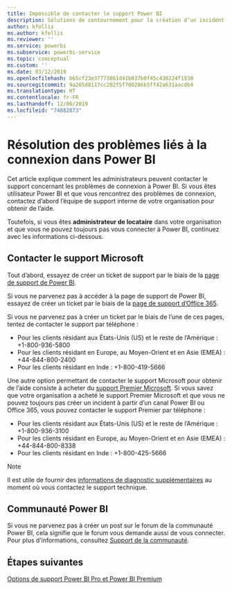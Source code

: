 ```yaml
---
title: Impossible de contacter le support Power BI
description: Solutions de contournement pour la création d’un incident Power BI si un utilisateur ne peut pas se connecter
author: kfollis
ms.author: kfollis
ms.reviewer: ''
ms.service: powerbi
ms.subservice: powerbi-service
ms.topic: conceptual
ms.custom: ''
ms.date: 03/12/2019
ms.openlocfilehash: b65cf23e37773861d41b037b0f45c430224f1930
ms.sourcegitcommit: 9a265d8117cc202f5f700286b5ff42a631aacdb4
ms.translationtype: HT
ms.contentlocale: fr-FR
ms.lasthandoff: 12/06/2019
ms.locfileid: "74882873"
---
```

# <a name="troubleshooting-sign-in-issues-for-power-bi"></a>Résolution des problèmes liés à la connexion dans Power BI

Cet article explique comment les administrateurs peuvent contacter le support concernant les problèmes de connexion à Power BI. Si vous êtes utilisateur Power BI et que vous rencontrez des problèmes de connexion, contactez d’abord l’équipe de support interne de votre organisation pour obtenir de l’aide.

Toutefois, si vous êtes **administrateur de locataire** dans votre organisation et que vous ne pouvez toujours pas vous connecter à Power BI, continuez avec les informations ci-dessous.

## <a name="contact-microsoft-support"></a>Contacter le support Microsoft

Tout d’abord, essayez de créer un ticket de support par le biais de la [page de support de Power BI](https://powerbi.microsoft.com/support/).

Si vous ne parvenez pas à accéder à la page de support de Power BI, essayez de créer un ticket par le biais de la [page de support d’Office 365](https://support.office.com/home/contact).

Si vous ne parvenez pas à créer un ticket par le biais de l’une de ces pages, tentez de contacter le support par téléphone :

* Pour les clients résidant aux États-Unis (US) et le reste de l’Amérique : +1-800-936-5800
* Pour les clients résidant en Europe, au Moyen-Orient et en Asie (EMEA) : +44-844-800-2400
* Pour les clients résidant en Inde : +1-800-419-5666

Une autre option permettant de contacter le support Microsoft pour obtenir de l’aide consiste à acheter du [support Premier Microsoft](https://support.microsoft.com/premier). Si vous savez que votre organisation a acheté le support Premier Microsoft et que vous ne pouvez toujours pas créer un incident à partir d’un canal Power BI ou Office 365, vous pouvez contacter le support Premier par téléphone :

* Pour les clients résidant aux États-Unis (US) et le reste de l’Amérique : +1-800-936-3100
* Pour les clients résidant en Europe, au Moyen-Orient et en Asie (EMEA) : +44-844-800-8338
* Pour les clients résidant en Inde : +1-800-425-5666

> [!Note]
> Il est utile de fournir des [informations de diagnostic supplémentaires](service-admin-capturing-additional-diagnostic-information-for-power-bi.md) au moment où vous contactez le support technique.

## <a name="power-bi-community"></a>Communauté Power BI

Si vous ne parvenez pas à créer un post sur le forum de la communauté Power BI, cela signifie que le forum vous demande aussi de vous connecter. Pour plus d’informations, consultez [Support de la communauté](https://community.powerbi.com/t5/Community-Support/ct-p/PBI_CommunitySupport).

## <a name="next-steps"></a>Étapes suivantes

[Options de support Power BI Pro et Power BI Premium](service-support-options.md)
